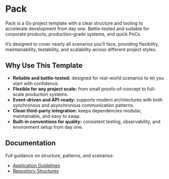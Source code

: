 # Pack

Pack is a Go project template with a clear structure and tooling to accelerate development from day one. Battle-tested and suitable for corporate products, production-grade systems, and quick PoCs.  

It’s designed to cover nearly all scenarios you’ll face, providing flexibility, maintainability, testability, and scalability across different project styles.  

## Why Use This Template

- **Reliable and battle-tested:** designed for real-world scenarios to let you start with confidence.  
- **Flexible for any project scale:** from small proofs-of-concept to full-scale production systems.  
- **Event-driven and API-ready:** supports modern architectures with both synchronous and asynchronous communication patterns.  
- **Clean third-party integration:** keeps dependencies modular, maintainable, and easy to swap.  
- **Built-in conventions for quality:** consistent testing, observability, and environment setup from day one.  

## Documentation

Full guidance on structure, patterns, and scenarios:  

- [Application Guidelines](app/docs/guidelines.md)  
- [Repository Structures](docs/structure.md)  
